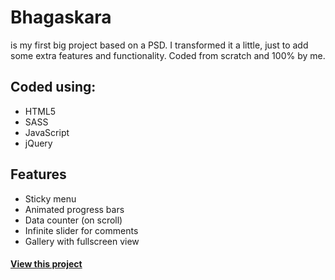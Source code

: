 # Bhagaskara

is my first big project based on a PSD. I transformed it a little, just to add some extra features and functionality. Coded from scratch and 100% by me.

## Coded using: ##

* HTML5
* SASS
* JavaScript
* jQuery

## Features ##

* Sticky menu
* Animated progress bars
* Data counter (on scroll)
* Infinite slider for comments
* Gallery with fullscreen view

#### [**View this project**](https://mdobski.github.io/Bhagaskara/) ####
